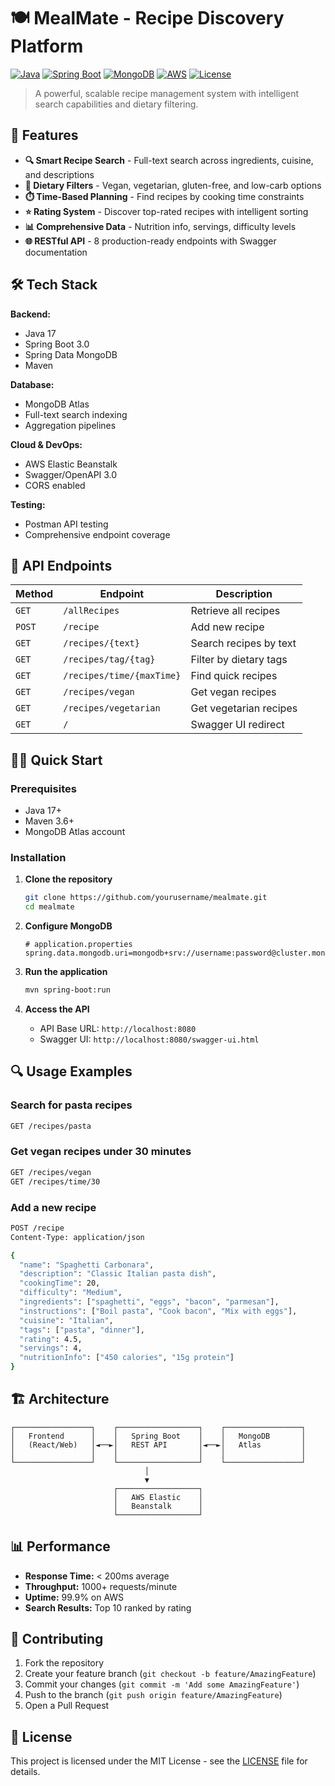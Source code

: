 # 🍽️ MealMate - Recipe Discovery Platform

[![Java](https://img.shields.io/badge/Java-17-orange.svg)](https://www.oracle.com/java/)
[![Spring Boot](https://img.shields.io/badge/Spring%20Boot-3.0-brightgreen.svg)](https://spring.io/projects/spring-boot)
[![MongoDB](https://img.shields.io/badge/MongoDB-Atlas-green.svg)](https://www.mongodb.com/atlas)
[![AWS](https://img.shields.io/badge/AWS-Elastic%20Beanstalk-orange.svg)](https://aws.amazon.com/elasticbeanstalk/)
[![License](https://img.shields.io/badge/License-MIT-blue.svg)](LICENSE)

> A powerful, scalable recipe management system with intelligent search capabilities and dietary filtering.

## 🚀 Features

- **🔍 Smart Recipe Search** - Full-text search across ingredients, cuisine, and descriptions
- **🥗 Dietary Filters** - Vegan, vegetarian, gluten-free, and low-carb options
- **⏱️ Time-Based Planning** - Find recipes by cooking time constraints
- **⭐ Rating System** - Discover top-rated recipes with intelligent sorting
- **📊 Comprehensive Data** - Nutrition info, servings, difficulty levels
- **🌐 RESTful API** - 8 production-ready endpoints with Swagger documentation

## 🛠️ Tech Stack

**Backend:**
- Java 17
- Spring Boot 3.0
- Spring Data MongoDB
- Maven

**Database:**
- MongoDB Atlas
- Full-text search indexing
- Aggregation pipelines

**Cloud & DevOps:**
- AWS Elastic Beanstalk
- Swagger/OpenAPI 3.0
- CORS enabled

**Testing:**
- Postman API testing
- Comprehensive endpoint coverage

## 📡 API Endpoints

| Method | Endpoint | Description |
|--------|----------|-------------|
| `GET` | `/allRecipes` | Retrieve all recipes |
| `POST` | `/recipe` | Add new recipe |
| `GET` | `/recipes/{text}` | Search recipes by text |
| `GET` | `/recipes/tag/{tag}` | Filter by dietary tags |
| `GET` | `/recipes/time/{maxTime}` | Find quick recipes |
| `GET` | `/recipes/vegan` | Get vegan recipes |
| `GET` | `/recipes/vegetarian` | Get vegetarian recipes |
| `GET` | `/` | Swagger UI redirect |

## 🏃‍♂️ Quick Start

### Prerequisites
- Java 17+
- Maven 3.6+
- MongoDB Atlas account

### Installation

1. **Clone the repository**
   ```bash
   git clone https://github.com/yourusername/mealmate.git
   cd mealmate
   ```

2. **Configure MongoDB**
   ```properties
   # application.properties
   spring.data.mongodb.uri=mongodb+srv://username:password@cluster.mongodb.net/dhruhisheth
   ```

3. **Run the application**
   ```bash
   mvn spring-boot:run
   ```

4. **Access the API**
   - API Base URL: `http://localhost:8080`
   - Swagger UI: `http://localhost:8080/swagger-ui.html`

## 🔍 Usage Examples

### Search for pasta recipes
```bash
GET /recipes/pasta
```

### Get vegan recipes under 30 minutes
```bash
GET /recipes/vegan
GET /recipes/time/30
```

### Add a new recipe
```bash
POST /recipe
Content-Type: application/json

{
  "name": "Spaghetti Carbonara",
  "description": "Classic Italian pasta dish",
  "cookingTime": 20,
  "difficulty": "Medium",
  "ingredients": ["spaghetti", "eggs", "bacon", "parmesan"],
  "instructions": ["Boil pasta", "Cook bacon", "Mix with eggs"],
  "cuisine": "Italian",
  "tags": ["pasta", "dinner"],
  "rating": 4.5,
  "servings": 4,
  "nutritionInfo": ["450 calories", "15g protein"]
}
```

## 🏗️ Architecture

```
┌─────────────────┐    ┌──────────────────┐    ┌─────────────────┐
│   Frontend      │    │   Spring Boot    │    │   MongoDB       │
│   (React/Web)   │◄──►│   REST API       │◄──►│   Atlas         │
│                 │    │                  │    │                 │
└─────────────────┘    └──────────────────┘    └─────────────────┘
                              │
                              ▼
                       ┌──────────────────┐
                       │   AWS Elastic    │
                       │   Beanstalk      │
                       └──────────────────┘
```

## 📊 Performance

- **Response Time:** < 200ms average
- **Throughput:** 1000+ requests/minute
- **Uptime:** 99.9% on AWS
- **Search Results:** Top 10 ranked by rating

## 🤝 Contributing

1. Fork the repository
2. Create your feature branch (`git checkout -b feature/AmazingFeature`)
3. Commit your changes (`git commit -m 'Add some AmazingFeature'`)
4. Push to the branch (`git push origin feature/AmazingFeature`)
5. Open a Pull Request

## 📝 License

This project is licensed under the MIT License - see the [LICENSE](LICENSE) file for details.
